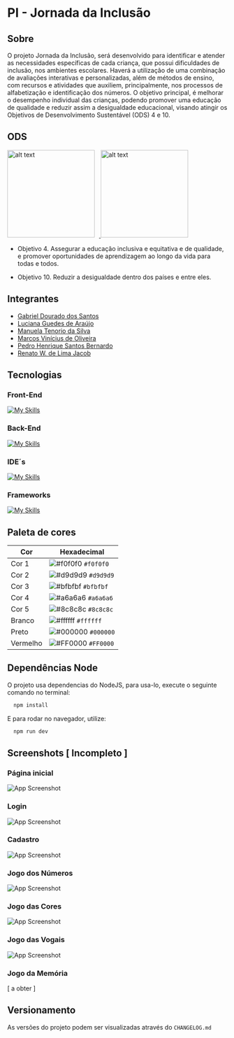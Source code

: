 # PI - Jornada da Inclusão 

## Sobre
O projeto Jornada da Inclusão, será desenvolvido para identificar e atender as necessidades específicas de cada criança, que possui dificuldades de inclusão, nos ambientes escolares. 
Haverá a utilização de uma combinação de avaliações interativas e personalizadas, além de métodos de ensino, com recursos e atividades que auxiliem, principalmente, nos processos de alfabetização e identificação dos números. 
O objetivo principal, é melhorar o desempenho individual das crianças, podendo promover uma educação de qualidade e reduzir assim a desigualdade educacional, visando atingir os Objetivos de Desenvolvimento Sustentável (ODS) 4 e 10.

## ODS
<a href="https://brasil.un.org/pt-br/sdgs/4" target="_blank">
    <img src="https://brasil.un.org/profiles/undg_country/themes/custom/undg/images/SDGs/pt-br/SDG-4.svg" alt="alt text" width="200" style="margin-right: 10px;">
</a>
<a href="https://brasil.un.org/pt-br/sdgs/10" target="_blank">
    <img src="https://brasil.un.org/profiles/undg_country/themes/custom/undg/images/SDGs/pt-br/SDG-10.svg" alt="alt text" width="200">
</a>


- Objetivo 4. Assegurar a educação inclusiva e equitativa e de qualidade, e promover oportunidades de aprendizagem ao longo da vida para todas e todos.

- Objetivo 10. Reduzir a desigualdade dentro dos países e entre eles.

## Integrantes
- [Gabriel Dourado dos Santos](https://github.com/gabrieldourado21) 
- [Luciana Guedes de Araújo](https://github.com/Luciana-Guedes-de-Araujo) 
- [Manuela Tenorio da Silva](https://github.com/ManuelaTenorio)
- [Marcos Vinícius de Oliveira](https://github.com/ViniMarkos283)
- [Pedro Henrique Santos Bernardo](https://github.com/Pedro-HSB)
- [Renato W. de Lima Jacob](https://github.com/renatowljacob)

## Tecnologias
### Front-End
[![My Skills](https://skillicons.dev/icons?i=html,css,js,ts,react,vite&perline=3)](https://skillicons.dev)
### Back-End
[![My Skills](https://skillicons.dev/icons?i=mongodb,spring,java&perline=3)](https://skillicons.dev)
### IDE´s
[![My Skills](https://skillicons.dev/icons?i=vscode,mongodb,&perline=3)](https://skillicons.dev) 
### Frameworks
[![My Skills](https://skillicons.dev/icons?i=spring&perline=3)](https://skillicons.dev)

## Paleta de cores

| Cor        | Hexadecimal                                                |
|------------|------------------------------------------------------------|
| Cor 1     | ![#f0f0f0](https://via.placeholder.com/10/f0f0f0?text=+) `#f0f0f0` |
| Cor 2     | ![#d9d9d9](https://via.placeholder.com/10/d9d9d9?text=+) `#d9d9d9` |
| Cor 3     | ![#bfbfbf](https://via.placeholder.com/10/bfbfbf?text=+) `#bfbfbf` |
| Cor 4     | ![#a6a6a6](https://via.placeholder.com/10/a6a6a6?text=+) `#a6a6a6` |
| Cor 5     | ![#8c8c8c](https://via.placeholder.com/10/8c8c8c?text=+) `#8c8c8c` |
| Branco     | ![#ffffff](https://via.placeholder.com/10/ffffff?text=+) `#ffffff` |
| Preto      | ![#000000](https://via.placeholder.com/10/000000?text=+) `#000000` |
| Vermelho   | ![#FF0000](https://via.placeholder.com/10/FF0000?text=+) `#FF0000` |

## Dependências Node
O projeto usa dependencias do NodeJS, para usa-lo, execute o seguinte comando no terminal:
```bash
  npm install
```
E para rodar no navegador, utilize:
```bash
  npm run dev
```

## Screenshots [ Incompleto ]
### Página inicial
![App Screenshot](https://github.com/ManuelaTenorio/Jornada-da-inclusao/blob/main/screenshots/home.png)
### Login
![App Screenshot](https://github.com/ManuelaTenorio/Jornada-da-inclusao/blob/main/screenshots/login.png)
### Cadastro
![App Screenshot](https://github.com/ManuelaTenorio/Jornada-da-inclusao/blob/main/screenshots/cadastro.png)
### Jogo dos Números
![App Screenshot](https://github.com/ManuelaTenorio/Jornada-da-inclusao/blob/main/screenshots/numeros.png)
### Jogo das Cores
![App Screenshot](https://github.com/ManuelaTenorio/Jornada-da-inclusao/blob/main/screenshots/cores.png)
### Jogo das Vogais
![App Screenshot](https://github.com/ManuelaTenorio/Jornada-da-inclusao/blob/main/screenshots/vogais.png)
### Jogo da Memória
[ a obter ]

## Versionamento
As versões do projeto podem ser visualizadas através do `CHANGELOG.md`


